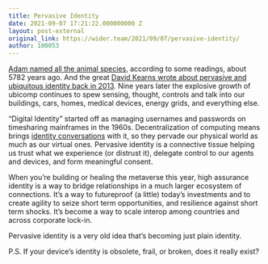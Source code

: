 ```yaml
---
title: Pervasive Identity
date: 2021-09-07 17:21:22.000000000 Z
layout: post-external
original_link: https://wider.team/2021/09/07/pervasive-identity/
author: 100053
---
```


[Adam named all the animal species](https://www.chabad.org/library/bible_cdo/aid/8166/jewish/Chapter-2.htm#v19), according to some readings, about 5782 years ago. And the great [David Kearns wrote about pervasive and ubiquitous identity back in 2013](https://www.kuppingercole.com/blog/kearns/pervasive-and-ubiquitous-identity). Nine years later the explosive growth of ubicomp continues to spew sensing, thought, controls and talk into our buildings, cars, homes, medical devices, energy grids, and everything else.

“Digital Identity” started off as managing usernames and passwords on timesharing mainframes in the 1960s. Decentralization of computing means brings [identity conversations](https://wider.team/2021/06/21/we-need-to-talk-ux-for-identity-of-things-conversations/) with it, so they pervade our physical world as much as our virtual ones. Pervasive identity is a connective tissue helping us trust what we experience (or distrust it), delegate control to our agents and devices, and form meaningful consent.

When you’re building or healing the metaverse this year, high assurance identity is a way to bridge relationships in a much larger ecosystem of connections. It’s a way to futureproof (a little) today’s investments and to create agility to seize short term opportunities, and resilience against short term shocks. It’s become a way to scale interop among countries and across corporate lock-in.

Pervasive identity is a very old idea that’s becoming just plain identity.

P.S. If your device’s identity is obsolete, frail, or broken, does it really exist?


